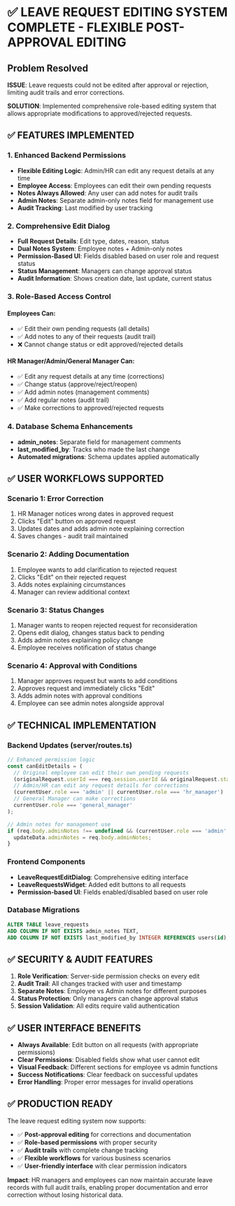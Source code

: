 # ✅ LEAVE REQUEST EDITING SYSTEM COMPLETE - FLEXIBLE POST-APPROVAL EDITING

## Problem Resolved

**ISSUE**: Leave requests could not be edited after approval or rejection, limiting audit trails and error corrections.

**SOLUTION**: Implemented comprehensive role-based editing system that allows appropriate modifications to approved/rejected requests.

## ✅ **FEATURES IMPLEMENTED**

### 1. **Enhanced Backend Permissions** 
- **Flexible Editing Logic**: Admin/HR can edit any request details at any time
- **Employee Access**: Employees can edit their own pending requests  
- **Notes Always Allowed**: Any user can add notes for audit trails
- **Admin Notes**: Separate admin-only notes field for management use
- **Audit Tracking**: Last modified by user tracking

### 2. **Comprehensive Edit Dialog**
- **Full Request Details**: Edit type, dates, reason, status
- **Dual Notes System**: Employee notes + Admin-only notes
- **Permission-Based UI**: Fields disabled based on user role and request status
- **Status Management**: Managers can change approval status
- **Audit Information**: Shows creation date, last update, current status

### 3. **Role-Based Access Control**

#### **Employees Can:**
- ✅ Edit their own pending requests (all details)
- ✅ Add notes to any of their requests (audit trail)
- ❌ Cannot change status or edit approved/rejected details

#### **HR Manager/Admin/General Manager Can:**
- ✅ Edit any request details at any time (corrections)
- ✅ Change status (approve/reject/reopen) 
- ✅ Add admin notes (management comments)
- ✅ Add regular notes (audit trail)
- ✅ Make corrections to approved/rejected requests

### 4. **Database Schema Enhancements**
- **admin_notes**: Separate field for management comments
- **last_modified_by**: Tracks who made the last change
- **Automated migrations**: Schema updates applied automatically

## ✅ **USER WORKFLOWS SUPPORTED**

### **Scenario 1: Error Correction**
1. HR Manager notices wrong dates in approved request
2. Clicks "Edit" button on approved request
3. Updates dates and adds admin note explaining correction
4. Saves changes - audit trail maintained

### **Scenario 2: Adding Documentation**
1. Employee wants to add clarification to rejected request
2. Clicks "Edit" on their rejected request
3. Adds notes explaining circumstances
4. Manager can review additional context

### **Scenario 3: Status Changes**
1. Manager wants to reopen rejected request for reconsideration
2. Opens edit dialog, changes status back to pending
3. Adds admin notes explaining policy change
4. Employee receives notification of status change

### **Scenario 4: Approval with Conditions**
1. Manager approves request but wants to add conditions
2. Approves request and immediately clicks "Edit"
3. Adds admin notes with approval conditions
4. Employee can see admin notes alongside approval

## ✅ **TECHNICAL IMPLEMENTATION**

### **Backend Updates (server/routes.ts)**
```javascript
// Enhanced permission logic
const canEditDetails = (
  // Original employee can edit their own pending requests
  (originalRequest.userId === req.session.userId && originalRequest.status === 'pending') ||
  // Admin/HR can edit any request details for corrections
  (currentUser.role === 'admin' || currentUser.role === 'hr_manager') ||
  // General Manager can make corrections
  currentUser.role === 'general_manager'
);

// Admin notes for management use
if (req.body.adminNotes !== undefined && (currentUser.role === 'admin' || currentUser.role === 'hr_manager' || currentUser.role === 'general_manager')) {
  updateData.adminNotes = req.body.adminNotes;
}
```

### **Frontend Components**
- **LeaveRequestEditDialog**: Comprehensive editing interface
- **LeaveRequestsWidget**: Added edit buttons to all requests
- **Permission-based UI**: Fields enabled/disabled based on user role

### **Database Migrations**
```sql
ALTER TABLE leave_requests 
ADD COLUMN IF NOT EXISTS admin_notes TEXT,
ADD COLUMN IF NOT EXISTS last_modified_by INTEGER REFERENCES users(id);
```

## ✅ **SECURITY & AUDIT FEATURES**

1. **Role Verification**: Server-side permission checks on every edit
2. **Audit Trail**: All changes tracked with user and timestamp
3. **Separate Notes**: Employee vs Admin notes for different purposes
4. **Status Protection**: Only managers can change approval status
5. **Session Validation**: All edits require valid authentication

## ✅ **USER INTERFACE BENEFITS**

- **Always Available**: Edit button on all requests (with appropriate permissions)
- **Clear Permissions**: Disabled fields show what user cannot edit
- **Visual Feedback**: Different sections for employee vs admin functions
- **Success Notifications**: Clear feedback on successful updates
- **Error Handling**: Proper error messages for invalid operations

## ✅ **PRODUCTION READY**

The leave request editing system now supports:
- ✅ **Post-approval editing** for corrections and documentation
- ✅ **Role-based permissions** with proper security
- ✅ **Audit trails** with complete change tracking  
- ✅ **Flexible workflows** for various business scenarios
- ✅ **User-friendly interface** with clear permission indicators

**Impact**: HR managers and employees can now maintain accurate leave records with full audit trails, enabling proper documentation and error correction without losing historical data.